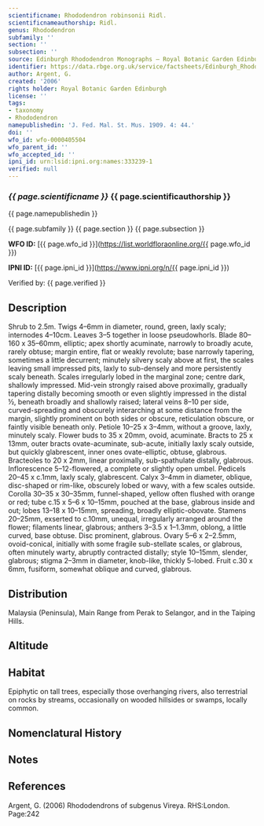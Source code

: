 ```yaml
---
scientificname: Rhododendron robinsonii Ridl.
scientificnameauthorship: Ridl.
genus: Rhododendron
subfamily: ''
section: ''
subsection: ''
source: Edinburgh Rhododendron Monographs – Royal Botanic Garden Edinburgh
identifier: https://data.rbge.org.uk/service/factsheets/Edinburgh_Rhododendron_Monographs.xhtml
author: Argent, G.
created: '2006'
rights holder: Royal Botanic Garden Edinburgh
license: ''
tags:
- taxonomy
- Rhododendron
namepublishedin: 'J. Fed. Mal. St. Mus. 1909. 4: 44.'
doi: ''
wfo_id: wfo-0000405504
wfo_parent_id: ''
wfo_accepted_id: ''
ipni_id: urn:lsid:ipni.org:names:333239-1
verified: null
---
```

### _{{ page.scientificname }}_ {{ page.scientificauthorship }}
 {{ page.namepublishedin }}

{{ page.subfamily }} {{ page.section }} {{ page.subsection }}

**WFO ID:** [{{ page.wfo_id }}](https://list.worldfloraonline.org/{{ page.wfo_id }})

**IPNI ID:** [{{ page.ipni_id }}](https://www.ipni.org/n/{{ page.ipni_id }})

Verified by: {{ page.verified }}



## Description
Shrub to 2.5m. Twigs 4–6mm in diameter, round, green, laxly scaly; internodes 4–10cm. Leaves 3–5 together in loose pseudowhorls. Blade 80–160 x 35–60mm, elliptic; apex shortly acuminate, narrowly to broadly acute, rarely obtuse; margin entire, flat or weakly revolute; base narrowly tapering, sometimes a little decurrent; minutely silvery scaly above at first, the scales leaving small impressed pits, laxly to sub-densely and more persistently scaly beneath. Scales irregularly lobed in the marginal zone; centre dark, shallowly impressed. Mid-vein strongly raised above proximally, gradually tapering distally becoming smooth or even slightly impressed in the distal ½, beneath broadly and shallowly raised; lateral veins 8–10 per side, curved-spreading and obscurely interarching at some distance from the margin, slightly prominent on both sides or obscure, reticulation obscure, or faintly visible beneath only. Petiole 10–25 x 3–4mm, without a groove, laxly, minutely scaly. Flower buds to 35 x 20mm, ovoid, acuminate. Bracts to 25 x 13mm, outer bracts ovate-acuminate, sub-acute, initially laxly scaly outside, but quickly glabrescent, inner ones ovate-elliptic, obtuse, glabrous. Bracteoles to 20 x 2mm, linear proximally, sub-spathulate distally, glabrous. Inflorescence 5–12-flowered, a complete or slightly open umbel. Pedicels 20–45 x c.1mm, laxly scaly, glabrescent. Calyx 3–4mm in diameter, oblique, disc-shaped or rim-like, obscurely lobed or wavy, with a few scales outside. Corolla 30–35 x 30–35mm, funnel-shaped, yellow often flushed with orange or red; tube c.15 x 5–6 x 10–15mm, pouched at the base, glabrous inside and out; lobes 13–18 x 10–15mm, spreading, broadly elliptic-obovate. Stamens 20–25mm, exserted to c.10mm, unequal, irregularly arranged around the flower; filaments linear, glabrous; anthers 3–3.5 x 1–1.3mm, oblong, a little curved, base obtuse. Disc prominent, glabrous. Ovary 5–6 x 2–2.5mm, ovoid-conical, initially with some fragile sub-stellate scales, or glabrous, often minutely warty, abruptly contracted distally; style 10–15mm, slender, glabrous; stigma 2–3mm in diameter, knob-like, thickly 5-lobed. Fruit c.30 x 6mm, fusiform, somewhat oblique and curved, glabrous.

## Distribution
Malaysia (Peninsula), Main Range from Perak to Selangor, and in the Taiping Hills.

## Altitude


## Habitat
Epiphytic on tall trees, especially those overhanging rivers, also terrestrial on rocks by streams, occasionally on wooded hillsides or swamps, locally common.

## Nomenclatural History

                       
## Notes


## References

Argent, G. (2006) Rhododendrons of subgenus Vireya. RHS:London. Page:242
